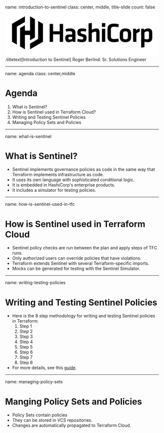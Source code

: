 name: introduction-to-sentinel
class: center, middle, title-slide
count: false
![:scale 30%](images/HashiCorp_PrimaryLogo_Black.png)
.titletext[Introduction to Sentinel]
Roger Berlind: Sr. Solutions Engineer

---
name: agenda
class: center,middle
# Agenda

1. What is Sentinel?
2. How is Sentinel used in Terraform Cloud?
3. Writing and Testing Sentinel Policies
4. Managing Policy Sets and Policies

---
name: what-is-sentinel
# What is Sentinel?

* Sentinel implements governance policies as code in the same way that Terraform implements infrastructure as code.
* It uses its own language with sophisticated conditional logic.
* It is embedded in HashiCorp's enterprise products.
* It includes a simulator for testing policies.

---
name: how-is-sentinel-used-in-tfc
# How is Sentinel used in Terraform Cloud

* Sentinel policy checks are run between the plan and apply steps of TFC runs.
* Only authorized users can override policies that have violations.
* Terraform extends Sentinel with several Terraform-specific imports.
* Mocks can be generated for testing with the Sentinel Simulator.

---
name: writing-testing-policies
# Writing and Testing Sentinel Policies

* Here is the 8 step methodology for writing and testing Sentinel policies in Terraform:
  1. Step 1
  2. Step 2
  3. Step 3
  4. Step 4
  5. Step 5
  6. Step 6
  7. Step 7
  8. Step 8
* For more details, see this [guide](https://www.hashicorp.com/resources/writing-and-testing-sentinel-policies-for-terraform).

---
name: managing-policy-sets
# Manging Policy Sets and Policies

* Policy Sets contain policies
* They can be stored in VCS repositories.
* Changes are automatically propagated to Terraform Cloud.
